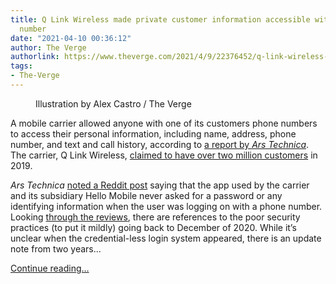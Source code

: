 ```yaml
---
title: Q Link Wireless made private customer information accessible with just a phone
  number
date: "2021-04-10 00:36:12"
author: The Verge
authorlink: https://www.theverge.com/2021/4/9/22376452/q-link-wireless-hello-mobile-customer-data-unlocked-no-password-phone-number
tags:
- The-Verge
---
```

<figure>
      <img alt="" src="https://cdn.vox-cdn.com/thumbor/aJb9u-kfluFGrk5cnoj9cYzkYHc=/0x0:2040x1360/1310x873/cdn.vox-cdn.com/uploads/chorus_image/image/69104765/acastro_190228_1777_vpn_0002.0.jpg" />
        <figcaption>Illustration by Alex Castro / The Verge</figcaption>
    </figure>

  <p id="5GNoTZ">A mobile carrier allowed anyone with one of its customers phone numbers to access their personal information, including name, address, phone number, and text and call history, according to <a href="https://arstechnica.com/information-technology/2021/04/no-password-required-mobile-carrier-exposes-data-for-millions-of-accounts/?comments=1">a report by <em>Ars Technica</em></a>. The carrier, Q Link Wireless, <a href="https://markets.businessinsider.com/news/stocks/south-florida-based-hello-mobile-beats-nationwide-prepaid-prices-1028340029">claimed to have over two million customers</a> in 2019.</p>
<p id="ETd9uD"><em>Ars Technica</em> <a href="https://www.reddit.com/r/NoContract/comments/mkolj5/critical_security_issue_with_hellomobile_account/">noted a Reddit post</a> saying that the app used by the carrier and its subsidiary Hello Mobile never asked for a password or any identifying information when the user was logging on with a phone number. Looking <a href="https://apps.apple.com/us/app/my-mobile-account/id1408895511">through the reviews</a>, there are references to the poor security practices (to put it mildly) going back to December of 2020. While it’s unclear when the credential-less login system appeared, there is an update note from two years...</p>
  <p>
    <a href="https://www.theverge.com/2021/4/9/22376452/q-link-wireless-hello-mobile-customer-data-unlocked-no-password-phone-number">Continue reading&hellip;</a>
  </p>